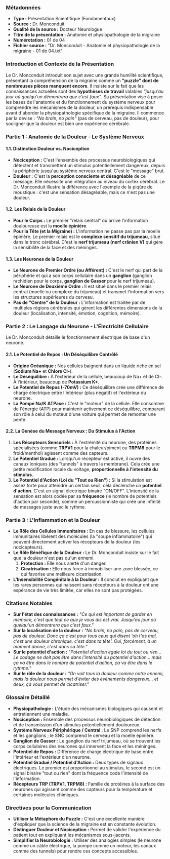 ### **Métadonnées**

- **Type :** Présentation Scientifique (Fondamentaux)
- **Source :** Dr. Monconduit
- **Qualité de la source :** Docteur Neurologue
- **Titre de la présentation :** Anatomie et physiopathologie de la migraine
- **Numérotation :** 01 de 04
- **Fichier source :** "Dr. Monconduit - Anatomie et physiopathologie de la migraine - 01 de 04.txt"

### **Introduction et Contexte de la Présentation**

Le Dr. Monconduit introduit son sujet avec une grande humilité scientifique, présentant la compréhension de la migraine comme un **"puzzle" dont de nombreuses pièces manquent encore**. Il insiste sur le fait que les connaissances actuelles sont des **hypothèses de travail** valables _"jusqu'au jour où quelqu'un démontrera que c'est faux"_. Sa présentation vise à poser les bases de l'anatomie et du fonctionnement du système nerveux pour comprendre les mécanismes de la douleur, un prérequis indispensable avant d'aborder la physiopathologie spécifique de la migraine. Il commence par la devise : _"No brain, no pain"_ (pas de cerveau, pas de douleur), pour souligner que la douleur est bien une expérience cérébrale.

### **Partie 1 : Anatomie de la Douleur - Le Système Nerveux**

#### **1.1. Distinction Douleur vs. Nociception**

- **Nociception :** C'est l'ensemble des processus neurobiologiques qui détectent et transmettent un stimulus potentiellement dangereux, depuis la périphérie jusqu'au système nerveux central. C'est le "message" brut.
- **Douleur :** C'est la **perception consciente et désagréable** de ce message. Elle nécessite une intégration au niveau du cortex cérébral. Le Dr. Monconduit illustre la différence avec l'exemple de la piqûre de moustique : c'est une sensation désagréable, mais ce n'est pas une douleur.

#### **1.2. Les Relais de la Douleur**

- **Pour le Corps :** Le premier "relais central" où arrive l'information douloureuse est la **moelle épinière**.
- **Pour la Tête (et la Migraine) :** L'information ne passe pas par la moelle épinière. Le premier relais est le **complexe sensitif du trijumeau**, situé dans le tronc cérébral. C'est le **nerf trijumeau (nerf crânien V)** qui gère la sensibilité de la face et des méninges.

#### **1.3. Les Neurones de la Douleur**

- **Le Neurone de Premier Ordre (ou Afférent) :** C'est le nerf qui part de la périphérie et qui a son corps cellulaire dans un **ganglion** (ganglion rachidien pour le corps, **ganglion de Gasser** pour le nerf trijumeau).
- **Le Neurone de Deuxième Ordre :** Il est situé dans le premier relais central (moelle ou complexe du trijumeau) et transmet l'information vers les structures supérieures du cerveau.
- **Pas de "Centre" de la Douleur :** L'information est traitée par de multiples régions cérébrales qui gèrent les différentes dimensions de la douleur (localisation, intensité, émotion, cognition, mémoire).

### **Partie 2 : Le Langage du Neurone - L'Électricité Cellulaire**

Le Dr. Monconduit détaille le fonctionnement électrique de base d'un neurone.

#### **2.1. Le Potentiel de Repos : Un Déséquilibre Contrôlé**

- **Origine Océanique :** Nos cellules baignent dans un liquide riche en sel (**Sodium Na+** et **Chlore Cl-**).
- **Le Déséquilibre :** À l'extérieur de la cellule, beaucoup de Na+ et de Cl-. À l'intérieur, beaucoup de **Potassium K+**.
- **Le Potentiel de Repos (-70mV) :** Ce déséquilibre crée une différence de charge électrique entre l'intérieur (plus négatif) et l'extérieur du neurone.
- **La Pompe Na/K ATPase :** C'est le "moteur" de la cellule. Elle consomme de l'énergie (ATP) pour maintenir activement ce déséquilibre, comparant son rôle à celui du moteur d'une voiture qui permet de remonter une pente.

#### **2.2. La Genèse du Message Nerveux : Du Stimulus à l'Action**

1. **Les Récepteurs Sensoriels :** À l'extrémité du neurone, des protéines spécialisées (comme **TRPV1** pour la chaleur/piment ou **TRPM8** pour le froid/menthol) agissent comme des capteurs.
2. **Le Potentiel Gradué :** Lorsqu'un récepteur est activé, il ouvre des canaux ioniques (des "tunnels" à travers la membrane). Cela crée une petite modification locale du voltage, **proportionnelle à l'intensité du stimulus**.
3. **Le Potentiel d'Action (Loi du "Tout ou Rien") :** Si la stimulation est assez forte pour atteindre un certain seuil, cela déclenche un **potentiel d'action**. C'est un signal électrique binaire "ON/OFF". L'intensité de la sensation est alors codée par sa **fréquence** (le nombre de potentiels d'action par seconde), comme un percussionniste qui crée une infinité de messages juste avec le rythme.

### **Partie 3 : L'Inflammation et la Douleur**

- **Le Rôle des Cellules Immunitaires :** En cas de blessure, les cellules immunitaires libèrent des molécules (la "soupe inflammatoire") qui peuvent directement activer les récepteurs de la douleur (les nocicepteurs).
- **Le Rôle Bénéfique de la Douleur :** Le Dr. Monconduit insiste sur le fait que la douleur n'est pas qu'un ennemi.
    1. **Protection :** Elle nous alerte d'un danger.
    2. **Cicatrisation :** Elle nous force à immobiliser une zone blessée, ce qui favorise une meilleure cicatrisation.
- **L'Insensibilité Congénitale à la Douleur :** Il conclut en expliquant que les rares personnes qui naissent sans récepteurs à la douleur ont une espérance de vie très limitée, car elles ne sont pas protégées.

### **Citations Notables**

- **Sur l'état des connaissances :** _"Ce qui est important de garder en mémoire, c'est que tout ce que je vous dis est vrai. Jusqu'au jour où quelqu'un démontrera que c'est faux."_
- **Sur la localisation de la douleur :** _"No brain, no pain, pas de cerveau, pas de douleur. Donc ça c'est pour tous ceux qui disent 'oh t'as mal, c'est une douleur chronique, c'est dans ta tête'. Oui, forcément, à un moment donné, c'est dans sa tête."_
- **Sur le potentiel d'action :** _"Potentiel d'action égale loi du tout ou rien... Le codage ne doit pas être dans l'intensité du potentiel d'action... mais ça va être dans le nombre de potentiel d'action, ça va être dans le rythme."_
- **Sur le rôle de la douleur :** _"On voit tous la douleur comme notre ennemi, mais la douleur nous permet d'éviter des événements dangereux... et deux, ça vous permet de cicatriser."_

### **Glossaire Détaillé**

- **Physiopathologie :** L'étude des mécanismes biologiques qui causent et entretiennent une maladie.
- **Nociception :** Ensemble des processus neurobiologiques de détection et de transmission d'un stimulus potentiellement douloureux.
- **Système Nerveux Périphérique / Central :** Le SNP comprend les nerfs et les ganglions ; le SNC comprend le cerveau et la moelle épinière.
- **Ganglion de Gasser :** Le ganglion du nerf trijumeau, où se trouvent les corps cellulaires des neurones qui innervent la face et les méninges.
- **Potentiel de Repos :** Différence de charge électrique de base entre l'intérieur et l'extérieur d'un neurone.
- **Potentiel Gradué / Potentiel d'Action :** Deux types de signaux électriques. Le premier est proportionnel au stimulus, le second est un signal binaire "tout ou rien" dont la fréquence code l'intensité de l'information.
- **Récepteurs TRP (TRPV1, TRPM8) :** Famille de protéines à la surface des neurones qui agissent comme des capteurs pour la température et certaines molécules chimiques.

### **Directives pour la Communication**

- **Utiliser la Métaphore du Puzzle :** C'est une excellente manière d'expliquer que la science de la migraine est en constante évolution.
- **Distinguer Douleur et Nociception :** Permet de valider l'expérience du patient tout en expliquant les mécanismes sous-jacents.
- **Simplifier la Neurobiologie :** Utiliser des analogies simples (le neurone comme un câble électrique, la pompe comme un moteur, les canaux comme des tunnels) pour rendre ces concepts accessibles.